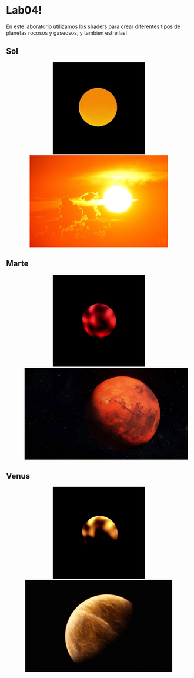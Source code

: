 # Lab04!
En este laboratorio utilizamos los shaders para crear diferentes tipos de planetas rocosos y gaseosos, y tambien estrellas!

## Sol
<p align="center">
<img src="https://github.com/JDgomez2002/lab04-CC2018/blob/main/planets/Sun.gif?raw=true" 
  style="
  width: 250px;
  height: 250px;
  margin: 0 50px;
  "
/>
<img src="https://github.com/JDgomez2002/lab04-CC2018/blob/main/examples/Sun.jpg?raw=true" 
  style="
  width: auto;
  height: 250px;
  margin: auto 50px;
  "
/>
</p>

## Marte
<p align="center">
<img src="https://github.com/JDgomez2002/lab04-CC2018/blob/main/planets/Mars.gif?raw=true" 
  style="
  width: 250px;
  height: 250px;
  margin: 0 50px;
  "
/>
<img src="https://github.com/JDgomez2002/lab04-CC2018/blob/main/examples/Mars.jpg?raw=true" 
  style="
  width: auto;
  height: 250px;
  margin: auto 50px;
  "
/>
</p>

## Venus
<p align="center">
<img src="https://github.com/JDgomez2002/lab04-CC2018/blob/main/planets/Venus.gif?raw=true" 
  style="
  width: 250px;
  height: 250px;
  margin: 0 50px;
  "
/>
<img src="https://github.com/JDgomez2002/lab04-CC2018/blob/main/examples/Venus.jpg?raw=true" 
  style="
  width: auto;
  height: 250px;
  margin: auto 50px;
  "
/>
</p>
